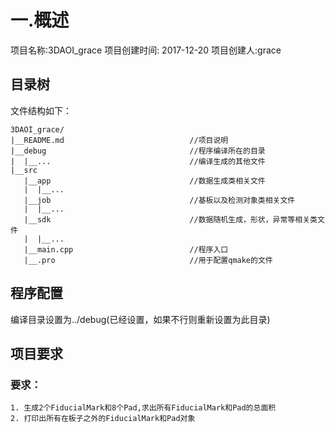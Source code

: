 # 一.概述
项目名称:3DAOI_grace
项目创建时间: 2017-12-20
项目创建人:grace

## 目录树
文件结构如下：  

```
3DAOI_grace/
|__README.md                            //项目说明
|__debug                                //程序编译所在的目录
|  |__...                               //编译生成的其他文件
|__src
   |__app                               //数据生成类相关文件
   |  |__...  
   |__job                               //基板以及检测对象类相关文件
   |  |__...  
   |__sdk                               //数据随机生成，形状，异常等相关类文件 
   |  |__...                        
   |__main.cpp                          //程序入口 
   |__.pro                              //用于配置qmake的文件

```

## 程序配置
编译目录设置为../debug(已经设置，如果不行则重新设置为此目录)

## 项目要求
### 要求：  

```
1. 生成2个FiducialMark和8个Pad,求出所有FiducialMark和Pad的总面积
2. 打印出所有在板子之外的FiducialMark和Pad对象
```
